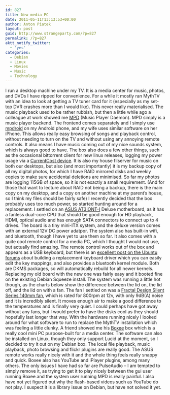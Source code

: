 ```yaml
---
id: 827
title: New media PC
date: 2011-05-11T13:13:53+00:00
author: Anton Piatek
layout: post
guid: http://www.strangeparty.com/?p=827
permalink: /?p=827
aktt_notify_twitter:
  - 'yes'
categories:
  - Debian
  - Linux
  - Movies
  - Music
  - Technology
---
```

I run a desktop machine under my TV. It is a media center for music, photos, and DVDs I have ripped for convenience. For a while it mostly ran MythTV with an idea to look at getting a TV tuner card for it (especially as my set-top DVR crashes more than I would like). This never really materialised. The music playback used to be rather rubbish, but then a little while ago a colleague at work showed me [MPD](http://mpd.wikia.com/wiki/Music_Player_Daemon_Wiki) (Music Player Daemon). MPD simply is a music player backend. The frontend comes separately and I simply use [mpdroid](http://www.appbrain.com/app/mpdroid/com.namelessdev.mpdroid) on my Android phone, and my wife uses similar software on her iPhone. This allows really easy browsing of songs and playback control, without needing to turn on the TV and without using any annoying remote controls. It also means I have music coming out of my nice sounds system, which is always good to have. The box also does a few other things, such as the occasional bittorrent client for new linux releases, logging my power usage via a [CurrentCost device](http://www.currentcost.com/). It is also my house filserver for music on both our desktops, but also (and most importantly) it is my backup copy of all my digital photos, for which I have RAID mirrored disks and weekly copies to make sure accidental deletions are minimised. So far my photos are logging 115GB of space, so it is not exactly a small requirement. (And for those that want to lecture about RAID not being a backup, there is the main copy on my desktop, and a copy on another machine at my parent&#8217;s house, so I think my files should be fairly safe) I recently decided that the box probably uses too much power, so started hunting around for a replacement. I settled on an [ASUS AT3IONT-I](http://www.asus.com/Motherboards/Intel_CPU_on_Board/AT3IONTI/) Deluxe motherboard, as it has a fanless dual-core CPU that should be good enough for HD playback, HDMI, optical audio and has enough SATA connectors to connect up to 4 drives. The board is a tiny mini-ITX system, and the deluxe version comes with an external 12V DC power adatpor. The system also has built-in wifi, and bluetooth, though I have yet to use them so far. It also comes with a quite cool remote control for a media PC, which I thought I would not use, but actually find amazing. The remote control works out of the box and appears as a USB keyboard, but there is an [excellent post on the Ubuntu forums](http://ubuntuforums.org/showthread.php?p=9293063) about building a replacement keyboard driver which you can easily edit the key mappings, and also provides a bluetooth kernel module. Both are DKMS packages, so will automatically rebuild for all newer kernels. Replacing my old board with the new one was fairly easy and it booted fine on the existing Debian Squeeze install. The system was running a little hot though, as the charts below show the difference between the lid on, the lid off, and the lid on with a fan. The fan I settled on was a [Fractal Design Silent Series 140mm fan](http://www.fractal-design.com/?view=product&category=4&prod=19), which is rated for 800rpm at 12v, with only 9dB(A) noise and it is incredibly silent. It moves enough air to make a good difference to the temperatures and is finally very quiet. I could perhaps have got away without any fans, but I would prefer to have the disks cool as they should hopefully last longer that way. With the hardware running nicely I looked around for what software to run to replace the MythTV installation which was feeling a little clunky. A friend showed me his [Boxee](https://www.boxee.tv/) box which is a really cool mini PC purpose-built for a media center. The software can also be installed on Linux, though they only support Lucid at the moment, so I decided to try it out on my Debian box. The local file playback, music playback, photo browsing and flickr plugins are really good. The ASUS remote works really nicely with it and the whole thing feels really snappy and quick. Boxee also has YouTube and iPlayer plugins, among many others. The only issues I have had so far are PulseAudio &#8211; I am tempted to simply remove it, as trying to get it to play nicely between the gui user running Boxee and the system user running MPD is really painful. I also have not yet figured out why the flash-based videos such as YouTube do not play. I suspect it is a library issue on Debian, but have not solved it yet.